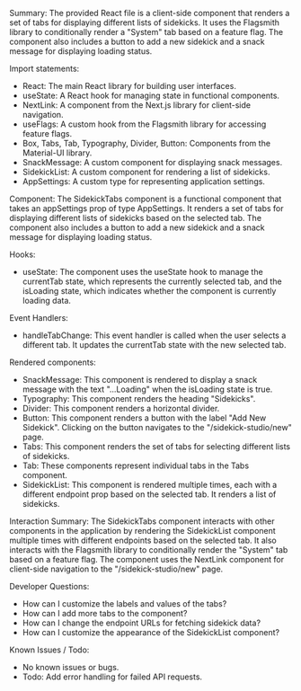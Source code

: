Summary:
The provided React file is a client-side component that renders a set of tabs for displaying different lists of sidekicks. It uses the Flagsmith library to conditionally render a "System" tab based on a feature flag. The component also includes a button to add a new sidekick and a snack message for displaying loading status.

Import statements:
- React: The main React library for building user interfaces.
- useState: A React hook for managing state in functional components.
- NextLink: A component from the Next.js library for client-side navigation.
- useFlags: A custom hook from the Flagsmith library for accessing feature flags.
- Box, Tabs, Tab, Typography, Divider, Button: Components from the Material-UI library.
- SnackMessage: A custom component for displaying snack messages.
- SidekickList: A custom component for rendering a list of sidekicks.
- AppSettings: A custom type for representing application settings.

Component:
The SidekickTabs component is a functional component that takes an appSettings prop of type AppSettings. It renders a set of tabs for displaying different lists of sidekicks based on the selected tab. The component also includes a button to add a new sidekick and a snack message for displaying loading status.

Hooks:
- useState: The component uses the useState hook to manage the currentTab state, which represents the currently selected tab, and the isLoading state, which indicates whether the component is currently loading data.

Event Handlers:
- handleTabChange: This event handler is called when the user selects a different tab. It updates the currentTab state with the new selected tab.

Rendered components:
- SnackMessage: This component is rendered to display a snack message with the text "...Loading" when the isLoading state is true.
- Typography: This component renders the heading "Sidekicks".
- Divider: This component renders a horizontal divider.
- Button: This component renders a button with the label "Add New Sidekick". Clicking on the button navigates to the "/sidekick-studio/new" page.
- Tabs: This component renders the set of tabs for selecting different lists of sidekicks.
- Tab: These components represent individual tabs in the Tabs component.
- SidekickList: This component is rendered multiple times, each with a different endpoint prop based on the selected tab. It renders a list of sidekicks.

Interaction Summary:
The SidekickTabs component interacts with other components in the application by rendering the SidekickList component multiple times with different endpoints based on the selected tab. It also interacts with the Flagsmith library to conditionally render the "System" tab based on a feature flag. The component uses the NextLink component for client-side navigation to the "/sidekick-studio/new" page.

Developer Questions:
- How can I customize the labels and values of the tabs?
- How can I add more tabs to the component?
- How can I change the endpoint URLs for fetching sidekick data?
- How can I customize the appearance of the SidekickList component?

Known Issues / Todo:
- No known issues or bugs.
- Todo: Add error handling for failed API requests.